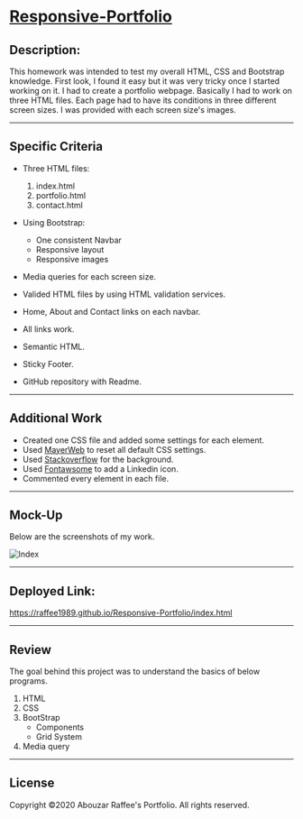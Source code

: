 # [Responsive-Portfolio](https://raffee1989.github.io/Responsive-Portfolio/index.html)
 
## Description:
This homework was intended to test my overall HTML, CSS and Bootstrap knowledge. First look, I found it easy but it was very tricky once I started working on it. I had to create a portfolio webpage. Basically I had to work on three HTML files. Each page had to have its conditions in three different screen sizes. I was provided with each screen size's images.
 
---
 
## Specific Criteria
* Three HTML files:
   1. index.html
   1. portfolio.html
   1. contact.html
 
* Using Bootstrap:
   * One consistent Navbar
   * Responsive layout
   * Responsive images
 
* Media queries for each screen size.
* Valided HTML files by using HTML validation services.
* Home, About and Contact links on each navbar.
* All links work.
* Semantic HTML.
* Sticky Footer.
* GitHub repository with Readme.
 
---
## Additional Work
* Created one CSS file and added some settings for each element.
* Used [MayerWeb](https://meyerweb.com/eric/tools/css/reset/) to reset all default CSS settings.
* Used [Stackoverflow](https://stackoverflow.com/questions/8866061/css-background-image-using-an-image) for the background.
* Used [Fontawsome](https://fontawesome.com/icons/linkedin?style=brands) to add a Linkedin icon.
* Commented every element in each file.
 
---
 
## Mock-Up
Below are the screenshots of my work.
 
![Index](Assets/Images/Index.png)
 
---
 
## Deployed Link:
https://raffee1989.github.io/Responsive-Portfolio/index.html
 
---
 
## Review
The goal behind this project was to understand the basics of below programs.
 
1. HTML
1. CSS
1. BootStrap
   * Components
   * Grid System
1. Media query
 
___
 
## License
 
Copyright ©2020 Abouzar Raffee's Portfolio. All rights reserved.

